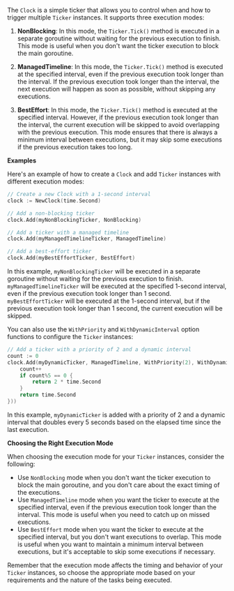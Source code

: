 The `Clock` is a simple ticker that allows you to control when and how to trigger multiple `Ticker` instances. It supports three execution modes:

1. **NonBlocking**: In this mode, the `Ticker.Tick()` method is executed in a separate goroutine without waiting for the previous execution to finish. This mode is useful when you don't want the ticker execution to block the main goroutine.

2. **ManagedTimeline**: In this mode, the `Ticker.Tick()` method is executed at the specified interval, even if the previous execution took longer than the interval. If the previous execution took longer than the interval, the next execution will happen as soon as possible, without skipping any executions.

3. **BestEffort**: In this mode, the `Ticker.Tick()` method is executed at the specified interval. However, if the previous execution took longer than the interval, the current execution will be skipped to avoid overlapping with the previous execution. This mode ensures that there is always a minimum interval between executions, but it may skip some executions if the previous execution takes too long.

**Examples**

Here's an example of how to create a `Clock` and add `Ticker` instances with different execution modes:

```go
// Create a new Clock with a 1-second interval
clock := NewClock(time.Second)

// Add a non-blocking ticker
clock.Add(myNonBlockingTicker, NonBlocking)

// Add a ticker with a managed timeline
clock.Add(myManagedTimelineTicker, ManagedTimeline)

// Add a best-effort ticker
clock.Add(myBestEffortTicker, BestEffort)
```

In this example, `myNonBlockingTicker` will be executed in a separate goroutine without waiting for the previous execution to finish. `myManagedTimelineTicker` will be executed at the specified 1-second interval, even if the previous execution took longer than 1 second. `myBestEffortTicker` will be executed at the 1-second interval, but if the previous execution took longer than 1 second, the current execution will be skipped.

You can also use the `WithPriority` and `WithDynamicInterval` option functions to configure the `Ticker` instances:

```go
// Add a ticker with a priority of 2 and a dynamic interval
count := 0
clock.Add(myDynamicTicker, ManagedTimeline, WithPriority(2), WithDynamicInterval(func(elapsedTime time.Duration) time.Duration {
    count++
    if count%5 == 0 {
        return 2 * time.Second
    }
    return time.Second
}))
```

In this example, `myDynamicTicker` is added with a priority of 2 and a dynamic interval that doubles every 5 seconds based on the elapsed time since the last execution.

**Choosing the Right Execution Mode**

When choosing the execution mode for your `Ticker` instances, consider the following:

- Use `NonBlocking` mode when you don't want the ticker execution to block the main goroutine, and you don't care about the exact timing of the executions.
- Use `ManagedTimeline` mode when you want the ticker to execute at the specified interval, even if the previous execution took longer than the interval. This mode is useful when you need to catch up on missed executions.
- Use `BestEffort` mode when you want the ticker to execute at the specified interval, but you don't want executions to overlap. This mode is useful when you want to maintain a minimum interval between executions, but it's acceptable to skip some executions if necessary.

Remember that the execution mode affects the timing and behavior of your `Ticker` instances, so choose the appropriate mode based on your requirements and the nature of the tasks being executed.
